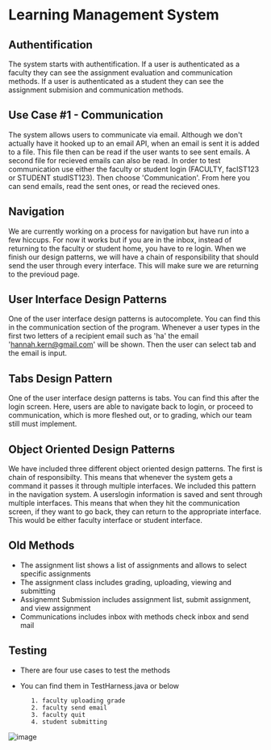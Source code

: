 # Learning Management System

## Authentification

The system starts with authentification. If a user is authenticated as a faculty they can see the assignment evaluation and communication methods. If a user is authenticated as a student they can see the assignment submision and communication methods.

## Use Case #1 - Communication

The system allows users to communicate via email. Although we don't actually have it hooked up to an email API, when an email is sent it is added to a file. This file then can be read if the user wants to see sent emails. A second file for recieved emails can also be read. In order to test communication use either the faculty or student login (FACULTY, facIST123 or STUDENT studIST123). Then choose 'Communication'. From here you can send emails, read the sent ones, or read the recieved ones.

## Navigation

We are currently working on a process for navigation but have run into a few hiccups. For now it works but if you are in the inbox, instead of returning to the faculty or student home, you have to re login. When we finish our design patterns, we will have a chain of responsibility that should send the user through every interface. This will make sure we are returning to the previoud page.

## User Interface Design Patterns

One of the user interface design patterns is autocomplete. You can find this in the communication section of the program. Whenever a user types in the first two letters of a recipient email such as 'ha' the email 'hannah.kern@gmail.com' will be shown. Then the user can select tab and the email is input.

## Tabs Design Pattern

One of the user interface design patterns is tabs. You can find this after the login screen. Here, users are able to navigate back to login, or proceed to communication, which is more fleshed out, or to grading, which our team still must implement.  

## Object Oriented Design Patterns

We have included three different object oriented design patterns. The first is chain of responsibilty. This means that whenever the system gets a command it passes it through multiple interfaces. We included this pattern in the navigation system. A userslogin information is saved and sent through multiple interfaces. This means that when they hit the communication screen, if they want to go back, they can return to the appropriate interface. This would be either faculty interface or student interface.

## Old Methods

- The assignment list shows a list of assignments and allows to select specific assignments
- The assignment class includes grading, uploading, viewing and submitting
- Assignemnt Submission includes assignment list, submit assignment, and view assignment
- Communications includes inbox with methods check inbox and send mail

## Testing

- There are four use cases to test the methods
- You can find them in TestHarness.java or below

         1. faculty uploading grade
         2. faculty send email
         3. faculty quit
         4. student submitting

![image](https://user-images.githubusercontent.com/54961655/194892456-7f54da67-cb8e-4565-99e4-01b037ea5099.png)
